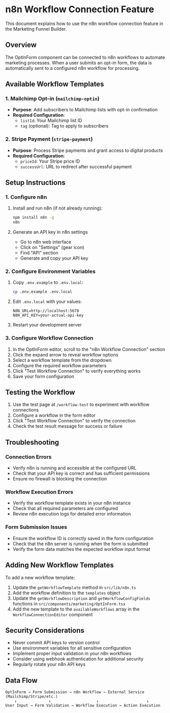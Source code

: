 # n8n Workflow Connection Feature

This document explains how to use the n8n workflow connection feature in the Marketing Funnel Builder.

## Overview

The OptInForm component can be connected to n8n workflows to automate marketing processes. When a user submits an opt-in form, the data is automatically sent to a configured n8n workflow for processing.

## Available Workflow Templates

### 1. Mailchimp Opt-in (`mailchimp-optin`)
- **Purpose**: Add subscribers to Mailchimp lists with opt-in confirmation
- **Required Configuration**:
  - `listId`: Your Mailchimp list ID
  - `tag` (optional): Tag to apply to subscribers

### 2. Stripe Payment (`stripe-payment`)
- **Purpose**: Process Stripe payments and grant access to digital products
- **Required Configuration**:
  - `priceId`: Your Stripe price ID
  - `successUrl`: URL to redirect after successful payment

## Setup Instructions

### 1. Configure n8n

1. Install and run n8n (if not already running):
   ```bash
   npm install n8n -g
   n8n
   ```

2. Generate an API key in n8n settings
   - Go to n8n web interface
   - Click on "Settings" (gear icon)
   - Find "API" section
   - Generate and copy your API key

### 2. Configure Environment Variables

1. Copy `.env.example` to `.env.local`:
   ```bash
   cp .env.example .env.local
   ```

2. Edit `.env.local` with your values:
   ```
   N8N_URL=http://localhost:5678
   N8N_API_KEY=your-actual-api-key
   ```

3. Restart your development server

### 3. Configure Workflow Connection

1. In the OptInForm editor, scroll to the "n8n Workflow Connection" section
2. Click the expand arrow to reveal workflow options
3. Select a workflow template from the dropdown
4. Configure the required workflow parameters
5. Click "Test Workflow Connection" to verify everything works
6. Save your form configuration

## Testing the Workflow

1. Use the test page at `/workflow-test` to experiment with workflow connections
2. Configure a workflow in the form editor
3. Click "Test Workflow Connection" to verify the connection
4. Check the test result message for success or failure

## Troubleshooting

### Connection Errors
- Verify n8n is running and accessible at the configured URL
- Check that your API key is correct and has sufficient permissions
- Ensure no firewall is blocking the connection

### Workflow Execution Errors
- Verify the workflow template exists in your n8n instance
- Check that all required parameters are configured
- Review n8n execution logs for detailed error information

### Form Submission Issues
- Ensure the workflow ID is correctly saved in the form configuration
- Check that the n8n server is running when the form is submitted
- Verify the form data matches the expected workflow input format

## Adding New Workflow Templates

To add a new workflow template:

1. Update the `getWorkflowTemplate` method in `src/lib/n8n.ts`
2. Add the workflow definition to the `templates` object
3. Update the `getWorkflowDescription` and `getWorkflowConfigFields` functions in `src/components/marketing/OptInForm.tsx`
4. Add the new template to the `availableWorkflows` array in the `WorkflowConnectionEditor` component

## Security Considerations

- Never commit API keys to version control
- Use environment variables for all sensitive configuration
- Implement proper input validation in your n8n workflows
- Consider using webhook authentication for additional security
- Regularly rotate your n8n API keys

## Data Flow

```
OptInForm → Form Submission → n8n Workflow → External Service (Mailchimp/Stripe/etc.)
    ↓              ↓                    ↓                     ↓
User Input → Form Validation → Workflow Execution → Action Execution
```